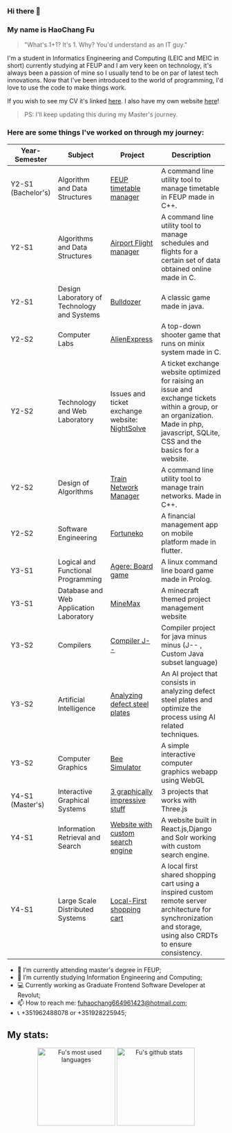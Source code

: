 ### Hi there 👋
### My name is HaoChang Fu
> "What's 1+1? It's 1. Why? You'd understand as an IT guy."

  I'm a student in Informatics Engineering and Computing (LEIC and MEIC in short) currently studying at FEUP and I am very keen on technology, it's always been a passion of mine so I usually tend to be on par of latest tech innovations.
  Now that I've been introduced to the world of programming, I'd love to use the code to make things work.
  
  If you wish to see my CV it's linked [here](https://www.canva.com/design/DAF6PCpI4SU/TLYp_GXJ8nvYkXKiGgwn4Q/edit?utm_content=DAF6PCpI4SU&utm_campaign=designshare&utm_medium=link2&utm_source=sharebutton).
  I also have my own website [here](https://haochangwebsite.netlify.app/)!
> PS: I'll keep updating this during my Master's journey.
### Here are some things I've worked on through my journey:

| Year-Semester       | Subject                                     | Project                                                                                  | Description                                                                                                                                                                          |
|---------------------|---------------------------------------------|------------------------------------------------------------------------------------------|--------------------------------------------------------------------------------------------------------------------------------------------------------------------------------------|
| Y2-S1  (Bachelor's) | Algorithm and Data Structures               | [FEUP timetable manager](https://github.com/unrealxinfinity/AED1)                        | A command line utility tool to manage timetable in FEUP made in C++.                                                                                                                 |
| Y2-S1               | Algorithms and Data Structures              | [Airport Flight manager](https://github.com/unrealxinfinity/AEDGrupo2)                   | A command line utility tool to manage schedules and flights for a certain set of data obtained online made in C.                                                                     |
| Y2-S1               | Design Laboratory of Technology and Systems | [Bulldozer](https://github.com/unrealxinfinity/LDTS)                                     | A classic game made in java.                                                                                                                                                         |
| Y2-S2               | Computer Labs                               | [AlienExpress](https://github.com/unrealxinfinity/AlienExpress)                          | A top-down shooter game that runs on minix system made in C.                                                                                                                         |
| Y2-S2               | Technology and Web Laboratory               | Issues and ticket exchange website: [NightSolve](https://github.com/unrealxinfinity/LTW) | A ticket exchange website optimized for raising an issue and exchange tickets within a group, or an organization. Made in php, javascript, SQLite, CSS and the basics for a website. |
| Y2-S2               | Design of Algorithms                        | [Train Network Manager](https://github.com/unrealxinfinity/DA2023)                       | A command line utility tool to manage train networks. Made in C++.                                                                                                                   |
| Y2-S2               | Software Engineering                        | [Fortuneko](https://github.com/FEUP-LEIC-ES-2022-23/2LEIC16T5)                           | A financial management app on mobile platform made in flutter.                                                                                                                       |
| Y3-S1               | Logical and Functional Programming          | [Agere: Board game](https://github.com/unrealxinfinity/Agere-PFL)                        | A linux command line board game made in Prolog.                                                                                                                                      |
| Y3-S1               | Database and Web Application Laboratory     | [MineMax](https://github.com/unrealxinfinity/lbaw2023)                                   | A minecraft themed project management website                                                                                                                                        |
| Y3-S2               | Compilers                                   | [Compiler J--](https://github.com/unrealxinfinity/comp2024)                              | Compiler project for java minus minus (J-- , Custom Java subset language)                                                                                                            |
| Y3-S2               | Artificial Intelligence                     | [Analyzing defect steel plates](https://github.com/Onso37/ia-proj2)                      | An AI project that consists in analyzing defect steel plates and optimize the process using AI related techniques.                                                                   |
| Y3-S2               | Computer Graphics                           | [Bee Simulator](https://github.com/unrealxinfinity/CG)                                   | A simple interactive computer graphics webapp using WebGL                                                                                                                            |
| Y4-S1 (Master's)    | Interactive Graphical Systems               | [3 graphically impressive stuff](https://github.com/unrealxinfinity/SGI)                 | 3 projects that works with Three.js                                                                                                                                                  |
| Y4-S1               | Information Retrieval and Search            | [Website with custom search engine](https://github.com/madalenaye/feup-pri)              | A website built in React.js,Django and Solr working with custom search engine.                                                                                                       |
| Y4-S1               | Large Scale Distributed Systems             | [Local-First shopping cart](https://github.com/unrealxinfinity/SDLE)                     | A local first shared shopping cart using a inspired custom remote server architecture for synchronization and storage, using also CRDTs to ensure consistency.                       |

- 🎩 I’m currently attending master's degree in FEUP;
- 🌱 I’m currently studying Information Engineering and Computing;
- 💻 Currently working as Graduate Frontend Software Developer at Revolut;
- 📫 How to reach me: fuhaochang664961423@hotmail.com;
- 📞 +351962488078 or +351928225945;

## My stats:
<div align = "center">
  <img height=180em src="https://github-readme-stats.vercel.app/api/top-langs/?username=unrealxinfinity&layout=donut&theme=transparent" alt="Fu's most used languages">
  <img height=180em src="https://github-readme-stats.vercel.app/api?username=unrealxinfinity&show_icons=true&theme=transparent" alt="Fu's github stats">
</div>
